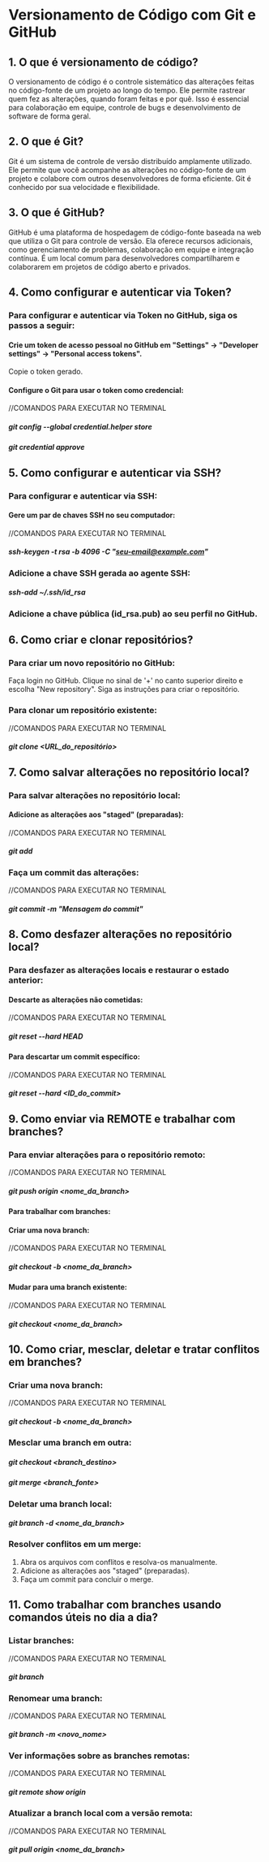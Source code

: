 # Versionamento de Código com Git e GitHub

## 1. O que é versionamento de código?

O versionamento de código é o controle sistemático das alterações feitas no código-fonte de um projeto ao longo do tempo. Ele permite rastrear quem fez as alterações, quando foram feitas e por quê. Isso é essencial para colaboração em equipe, controle de bugs e desenvolvimento de software de forma geral.

## 2. O que é Git?

Git é um sistema de controle de versão distribuído amplamente utilizado. Ele permite que você acompanhe as alterações no código-fonte de um projeto e colabore com outros desenvolvedores de forma eficiente. Git é conhecido por sua velocidade e flexibilidade.

## 3. O que é GitHub?

GitHub é uma plataforma de hospedagem de código-fonte baseada na web que utiliza o Git para controle de versão. Ela oferece recursos adicionais, como gerenciamento de problemas, colaboração em equipe e integração contínua. É um local comum para desenvolvedores compartilharem e colaborarem em projetos de código aberto e privados.

## 4. Como configurar e autenticar via Token?

### Para configurar e autenticar via Token no GitHub, siga os passos a seguir:

#### Crie um token de acesso pessoal no GitHub em "Settings" -> "Developer settings" -> "Personal access tokens".

Copie o token gerado.

#### Configure o Git para usar o token como credencial:
//COMANDOS PARA EXECUTAR NO TERMINAL
##### git config --global credential.helper store
##### git credential approve

## 5. Como configurar e autenticar via SSH?

### Para configurar e autenticar via SSH:
#### Gere um par de chaves SSH no seu computador:
//COMANDOS PARA EXECUTAR NO TERMINAL
##### ssh-keygen -t rsa -b 4096 -C "seu-email@example.com"

### Adicione a chave SSH gerada ao agente SSH:
##### ssh-add ~/.ssh/id_rsa

### Adicione a chave pública (id_rsa.pub) ao seu perfil no GitHub.

## 6. Como criar e clonar repositórios?

### Para criar um novo repositório no GitHub:
Faça login no GitHub.
Clique no sinal de '+' no canto superior direito e escolha "New repository".
Siga as instruções para criar o repositório.

### Para clonar um repositório existente:
//COMANDOS PARA EXECUTAR NO TERMINAL
##### git clone <URL_do_repositório>

## 7. Como salvar alterações no repositório local?

### Para salvar alterações no repositório local:
#### Adicione as alterações aos "staged" (preparadas):
//COMANDOS PARA EXECUTAR NO TERMINAL
##### git add <arquivos>

### Faça um commit das alterações:
//COMANDOS PARA EXECUTAR NO TERMINAL
##### git commit -m "Mensagem do commit"

## 8. Como desfazer alterações no repositório local?

### Para desfazer as alterações locais e restaurar o estado anterior:
#### Descarte as alterações não cometidas:
//COMANDOS PARA EXECUTAR NO TERMINAL
##### git reset --hard HEAD

#### Para descartar um commit específico:
//COMANDOS PARA EXECUTAR NO TERMINAL
##### git reset --hard <ID_do_commit>

## 9. Como enviar via REMOTE e trabalhar com branches?

### Para enviar alterações para o repositório remoto:
//COMANDOS PARA EXECUTAR NO TERMINAL
##### git push origin <nome_da_branch>

#### Para trabalhar com branches:
#### Criar uma nova branch:
//COMANDOS PARA EXECUTAR NO TERMINAL
##### git checkout -b <nome_da_branch>

#### Mudar para uma branch existente:
//COMANDOS PARA EXECUTAR NO TERMINAL
##### git checkout <nome_da_branch>

## 10. Como criar, mesclar, deletar e tratar conflitos em branches?

### Criar uma nova branch:
//COMANDOS PARA EXECUTAR NO TERMINAL
##### git checkout -b <nome_da_branch>

### Mesclar uma branch em outra:
##### git checkout <branch_destino>
##### git merge <branch_fonte>

### Deletar uma branch local:
##### git branch -d <nome_da_branch>

### Resolver conflitos em um merge:
1. Abra os arquivos com conflitos e resolva-os manualmente.
2. Adicione as alterações aos "staged" (preparadas).
3. Faça um commit para concluir o merge.

## 11. Como trabalhar com branches usando comandos úteis no dia a dia?

### Listar branches:
//COMANDOS PARA EXECUTAR NO TERMINAL
##### git branch

### Renomear uma branch:
//COMANDOS PARA EXECUTAR NO TERMINAL
##### git branch -m <novo_nome>

### Ver informações sobre as branches remotas:
//COMANDOS PARA EXECUTAR NO TERMINAL
##### git remote show origin

### Atualizar a branch local com a versão remota:
//COMANDOS PARA EXECUTAR NO TERMINAL
##### git pull origin <nome_da_branch>
